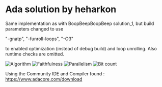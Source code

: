 # Ada solution by heharkon

Same implementation as with BoopBeepBoopBeep solution_1, but build parameters changed to use

"-gnatp", "-funroll-loops", "-O3"

to enabled optimization (instead of debug build) and loop unrolling. Also runtime checks are omitted.

![Algorithm](https://img.shields.io/badge/Algorithm-base-green)
![Faithfulness](https://img.shields.io/badge/Faithful-no-yellowgreen)
![Parallelism](https://img.shields.io/badge/Parallel-no-green)
![Bit count](https://img.shields.io/badge/Bits-unknown-yellowgreen)

Using the Community IDE and Compiler found :
https://www.adacore.com/download
